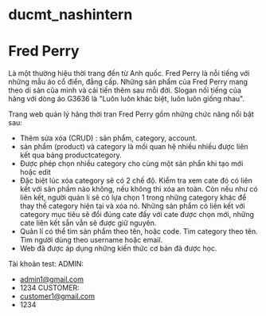 # ducmt_nashintern
# Fred Perry

Là một thường hiệu thời trang đến từ Anh quốc. Fred Perry là nỗi tiếng với những mẫu áo cổ điển, đẳng cấp. Những sản phẩm của Fred Perry mang theo di sản của mình và cải tiến thêm sau mỗi đời. 
Slogan nối tiếng của hãng với dòng áo G3636 là "Luôn luôn khác biệt, luôn luôn giống nhau". 

Trang web quản lý hãng thời tran Fred Perry gồm những chức năng nổi bật sau:

- Thêm sửa xóa (CRUD) : sản phẩm, category, account.
- sản phẩm (product) và category là mối quan hệ nhiều nhiều được liên kết qua bảng productcategory.
- Được phép chọn nhiều category cho cùng một sản phẩn khi tạo mới hoặc edit
- Đặc biệt lúc xóa category sẽ có 2 chế độ. Kiểm tra xem cate đó có liên kết với sản phầm nào không, nếu không thì xóa an toàn. Còn nếu như có liên kết, người quản lí sẽ có lựa chọn 1 trong những category khác để thay thế category hiện tại và xóa nó. Những sản phẩm có liên kết với category mục tiêu sẽ đổi đúng cate đấy với cate được chọn mới, những cate liên kết sẵn vẫn sẽ được giữ nguyên. 
- Quản lí có thể tìm sản phẩm theo tên, hoặc code. Tìm category theo tên. Tìm người dùng theo username hoặc email.
- Web đã được áp dụng những kiến thức cơ bản đã được học.

Tài khoản test:
ADMIN: 
- admin1@gmail.com
- 1234
CUSTOMER:
- customer1@gmail.com
- 1234 
